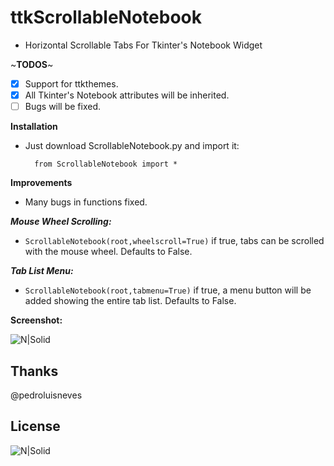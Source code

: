 # ttkScrollableNotebook
- Horizontal Scrollable Tabs For Tkinter's Notebook Widget

~**TODOS**~
- [x] Support for ttkthemes.
- [x] All Tkinter's Notebook attributes will be inherited.
- [ ] Bugs will be fixed.

**Installation**
- Just download ScrollableNotebook.py and import it:

        from ScrollableNotebook import *

**Improvements**
- Many bugs in functions fixed.

***Mouse Wheel Scrolling:***
- `ScrollableNotebook(root,wheelscroll=True)` if true, tabs can be scrolled with the mouse wheel. Defaults to False.

***Tab List Menu:***
- `ScrollableNotebook(root,tabmenu=True)` if true, a menu button will be added showing the entire tab list. Defaults to False.

**Screenshot:**

![N|Solid](https://github.com/muhammeteminturgut/ttkScrollableNotebook/blob/master/Demonstration.gif?raw=true?raw=true)

Thanks
----
@pedroluisneves

License
----
![N|Solid](https://www.gnu.org/graphics/gplv3-127x51.png)
